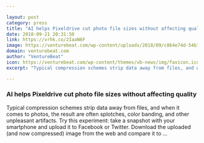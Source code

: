 ```yaml
---

layout: post
category: press
title: "AI helps Pixeldrive cut photo file sizes without affecting quality"
date: 2018-09-21 20:31:50
link: https://vrhk.co/2IaaN6F
image: https://venturebeat.com/wp-content/uploads/2018/09/c864e74d-54b1-4850-abc0-0fdf2af5cdcb.png?fit=1776%2C950&strip=all
domain: venturebeat.com
author: "VentureBeat"
icon: https://venturebeat.com/wp-content/themes/vb-news/img/favicon.ico
excerpt: "Typical compression schemes strip data away from files, and when it comes to photos, the result are often splotches, color banding, and other unpleasant artifacts. Try this experiment: take a snapshot with your smartphone and upload it to Facebook or Twitter. Download the uploaded (and now compressed) image from the web and compare it to …"

---
```


### AI helps Pixeldrive cut photo file sizes without affecting quality

Typical compression schemes strip data away from files, and when it comes to photos, the result are often splotches, color banding, and other unpleasant artifacts. Try this experiment: take a snapshot with your smartphone and upload it to Facebook or Twitter. Download the uploaded (and now compressed) image from the web and compare it to …